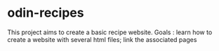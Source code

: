 # odin-recipes
This project aims to create a basic recipe website. Goals : learn how to create a website with several html files; link the associated pages
